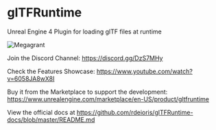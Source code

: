 # glTFRuntime
Unreal Engine 4 Plugin for loading glTF files at runtime

![Megagrant](https://raw.githubusercontent.com/rdeioris/glTFRuntime-docs/master/Epic_MegaGrants_Recipient_logo_horizontal.png?raw=true#gh-light-mode-only "Megagrant")

Join the Discord Channel: https://discord.gg/DzS7MHy

Check the Features Showcase: https://www.youtube.com/watch?v=6058JA8wX8I

Buy it from the Marketplace to support the development: https://www.unrealengine.com/marketplace/en-US/product/gltfruntime

View the official docs at https://github.com/rdeioris/glTFRuntime-docs/blob/master/README.md
